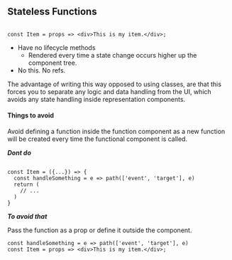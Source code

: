 ## Stateless Functions

```

const Item = props => <div>This is my item.</div>;
  ```

- Have no lifecycle methods
  - Rendered every time a state change occurs higher up the component tree.
- No this. No refs.

The advantage of writing this way opposed to using classes, are that this forces you to separate any logic and data handling from the UI, which avoids any state handling inside representation components.

#### Things to avoid
Avoid defining a function inside the function component as a new function will be created every time the functional component is called.

***Dont do***
```

const Item = ({...}) => {
  const handleSomething = e => path(['event', 'target'], e)
  return (
    // ...
  )
}
```

***To avoid that***

Pass the function as a prop or define it outside the component.

```
const handleSomething = e => path(['event', 'target'], e)
const Item = props => <div>This is my item.</div>;
```
